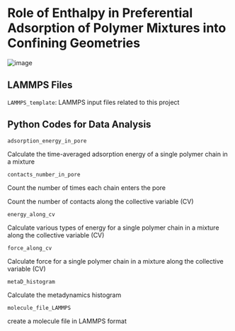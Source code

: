 # Role of Enthalpy in Preferential Adsorption of Polymer Mixtures into Confining Geometries

![image](https://github.com/user-attachments/assets/1ca033f0-0e45-4789-88a3-3232ac865584)

## LAMMPS Files
`LAMMPS_template`: LAMMPS input files related to this project

## Python Codes for Data Analysis

`adsorption_energy_in_pore`

Calculate the time-averaged adsorption energy of a single polymer chain in a mixture

`contacts_number_in_pore`

Count the number of times each chain enters the pore

Count the number of contacts along the collective variable (CV)

`energy_along_cv`

Calculate various types of energy for a single polymer chain in a mixture along the collective variable (CV)

`force_along_cv`

Calculate force for a single polymer chain in a mixture along the collective variable (CV)

`metaD_histogram`

Calculate the metadynamics histogram

`molecule_file_LAMMPS`

create a molecule file in LAMMPS format
